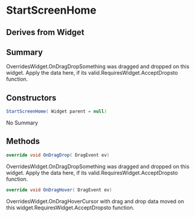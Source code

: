 # StartScreenHome

## Derives from Widget

## Summary

OverridesWidget.OnDragDropSomething was dragged and dropped on this widget. Apply the data here, if its valid.RequiresWidget.AcceptDropsto function.
## Constructors

```c#
StartScreenHome( Widget parent = null) 
```
No Summary
## Methods

```c#
override void OnDragDrop( DragEvent ev) 
```
OverridesWidget.OnDragDropSomething was dragged and dropped on this widget. Apply the data here, if its valid.RequiresWidget.AcceptDropsto function.
```c#
override void OnDragHover( DragEvent ev) 
```
OverridesWidget.OnDragHoverCursor with drag and drop data moved on this widget.RequiresWidget.AcceptDropsto function.
